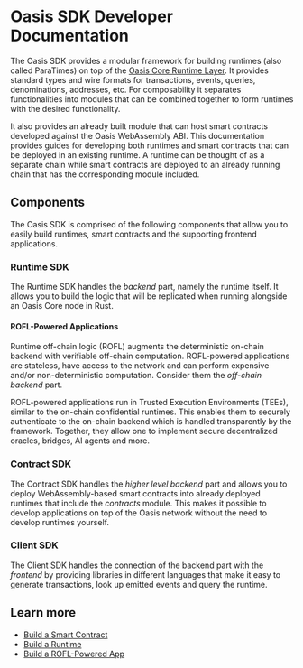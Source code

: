 # Oasis SDK Developer Documentation

The Oasis SDK provides a modular framework for building runtimes (also called
ParaTimes) on top of the [Oasis Core Runtime Layer]. It provides standard
types and wire formats for transactions, events, queries, denominations,
addresses, etc. For composability it separates functionalities into modules
that can be combined together to form runtimes with the desired functionality.

It also provides an already built module that can host smart contracts developed
against the Oasis WebAssembly ABI. This documentation provides guides for
developing both runtimes and smart contracts that can be deployed in an existing
runtime. A runtime can be thought of as a separate chain while smart contracts
are deployed to an already running chain that has the corresponding module
included.

## Components

The Oasis SDK is comprised of the following components that allow you to easily
build runtimes, smart contracts and the supporting frontend applications.

### Runtime SDK

The Runtime SDK handles the _backend_ part, namely the runtime itself. It
allows you to build the logic that will be replicated when running alongside an
Oasis Core node in Rust.

#### ROFL-Powered Applications

Runtime off-chain logic (ROFL) augments the deterministic on-chain backend with
verifiable off-chain computation. ROFL-powered applications are stateless, have
access to the network and can perform expensive and/or non-deterministic
computation. Consider them the _off-chain backend_ part.

ROFL-powered applications run in Trusted Execution Environments (TEEs), similar
to the on-chain confidential runtimes. This enables them to securely
authenticate to the on-chain backend which is handled transparently by the
framework. Together, they allow one to implement secure decentralized oracles,
bridges, AI agents and more.

### Contract SDK

The Contract SDK handles the _higher level backend_ part and allows you to
deploy WebAssembly-based smart contracts into already deployed runtimes that
include the _contracts_ module. This makes it possible to develop applications
on top of the Oasis network without the need to develop runtimes yourself.

### Client SDK

The Client SDK handles the connection of the backend part with the _frontend_
by providing libraries in different languages that make it easy to generate
transactions, look up emitted events and query the runtime.

## Learn more

* [Build a Smart Contract](contract/prerequisites.md)
* [Build a Runtime](runtime/prerequisites.md)
* [Build a ROFL-Powered App](rofl/prerequisites.md)

<!-- markdownlint-disable line-length -->
[Oasis Core Runtime Layer]:
  https://github.com/oasisprotocol/oasis-core/blob/master/docs/runtime/README.md
<!-- markdownlint-enable line-length -->
